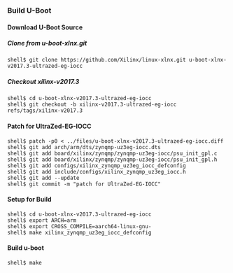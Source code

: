 ### Build U-Boot

#### Download U-Boot Source

##### Clone from u-boot-xlnx.git

```
shell$ git clone https://github.com/Xilinx/linux-xlnx.git u-boot-xlnx-v2017.3-ultrazed-eg-iocc
```

##### Checkout xilinx-v2017.3

```
shell$ cd u-boot-xlnx-v2017.3-ultrazed-eg-iocc
shell$ git checkout -b xilinx-v2017.3-ultrazed-eg-iocc refs/tags/xilinx-v2017.3
```

#### Patch for UltraZed-EG-IOCC

```
shell$ patch -p0 < ../files/u-boot-xlnx-v2017.3-ultrazed-eg-iocc.diff
shell$ git add arch/arm/dts/zynqmp-uz3eg-iocc.dts
shell$ git add board/xilinx/zynqmp/zynqmp-uz3eg-iocc/psu_init_gpl.c
shell$ git add board/xilinx/zynqmp/zynqmp-uz3eg-iocc/psu_init_gpl.h
shell$ git add configs/xilinx_zynqmp_uz3eg_iocc_defconfig
shell$ git add include/configs/xilinx_zynqmp_uz3eg_iocc.h
shell$ git add --update
shell$ git commit -m "patch for UltraZed-EG-IOCC"
```

#### Setup for Build 

```
shell$ cd u-boot-xlnx-v2017.3-ultrazed-eg-iocc
shell$ export ARCH=arm
shell$ export CROSS_COMPILE=aarch64-linux-gnu-
shell$ make xilinx_zynqmp_uz3eg_iocc_defconfig
```

#### Build u-boot

```
shell$ make
```
